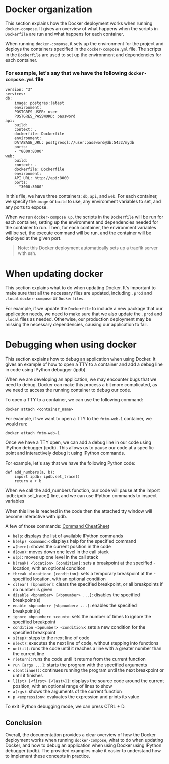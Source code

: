 # Docker organization

This section explains how the Docker deployment works when running `docker-compose`. It gives an overview of what happens when the scripts in `Dockerfile` are run and what happens for each container.

When running `docker-compose`, it sets up the environment for the project and deploys the containers specified in the `docker-compose.yml` file. The scripts in the `Dockerfile` are used to set up the environment and dependencies for each container.

### For example, let's say that we have the following `docker-compose.yml` file

    version: "3"
    services:
    db:
        image: postgres:latest
        environment:
        POSTGRES_USER: user
        POSTGRES_PASSWORD: password
    api:
        build:
        context: .
        dockerfile: Dockerfile
        environment:
        DATABASE_URL: postgresql://user:password@db:5432/mydb
        ports:
        - "8000:8000"
    web:
        build:
        context: .
        dockerfile: Dockerfile
        environment:
        API_URL: http://api:8000
        ports:
        - "3000:3000"

In this file, we have three containers: `db`, `api`, and `web`. For each container, we specify the `image` or `build` to use, any environment variables to set, and any ports to expose.

When we run `docker-compose up`, the scripts in the `Dockerfile` will be run for each container, setting up the environment and dependencies needed for the container to run. Then, for each container, the environment variables will be set, the execute command will be run, and the container will be deployed at the given port.

> Note: this Docker deployment automatically sets up a traefik server with ssh.

# When updating docker

This section explains what to do when updating Docker. It's important to make sure that all the necessary files are updated, including `.prod` and `.local` `docker-compose` or `Dockerfiles`.

For example, if we update the `Dockerfile` to include a new package that our application needs, we need to make sure that we also update the `.prod` and `.local` files as needed. Otherwise, our production deployment may be missing the necessary dependencies, causing our application to fail.

# Debugging when using docker

This section explains how to debug an application when using Docker. It gives an example of how to open a TTY to a container and add a debug line in code using IPython debugger (ipdb).

When we are developing an application, we may encounter bugs that we need to debug. Docker can make this process a bit more complicated, as we need to access the running container to debug our code.

To open a TTY to a container, we can use the following command:

    docker attach <container_name>

For example, if we want to open a TTY to the `fmtm-web-1` container, we would run:

    docker attach fmtm-web-1

Once we have a TTY open, we can add a debug line in our code using IPython debugger (ipdb). This allows us to pause our code at a specific point and interactively debug it using IPython commands.

For example, let's say that we have the following Python code:

    def add_numbers(a, b):
        import ipdb; ipdb.set_trace()
        return a + b

When we call the add_numbers function, our code will pause at the import ipdb; ipdb.set_trace() line, and we can use IPython commands to inspect variables

When this line is reached in the code then the attached tty window will
become interactive with ipdb.

A few of those commands:
[Command CheatSheet](https://wangchuan.github.io/coding/2017/07/12/ipdb-cheat-sheet.html)

- `help`: displays the list of available IPython commands
- `h(elp) <command>`: displays help for the specified command
- `w(here)`: shows the current position in the code
- `d(own)`: moves down one level in the call stack
- `u(p)`: moves up one level in the call stack
- `b(reak) <location> [condition]`: sets a breakpoint at the specified - location, with an optional condition
- `tbreak <location> [condition]`: sets a temporary breakpoint at the - specified location, with an optional condition
- `cl(ear) [bpnumber]`: clears the specified breakpoint, or all breakpoints if no number is given
- `disable <bpnumber> [<bpnumber> ...]`: disables the specified breakpoint(s)
- `enable <bpnumber> [<bpnumber> ...]`: enables the specified breakpoint(s)
- `ignore <bpnumber> <count>`: sets the number of times to ignore the specified breakpoint
- `condition <bpnumber> <condition>`: sets a new condition for the specified breakpoint
- `s(tep)`: steps to the next line of code
- `n(ext)`: executes the next line of code, without stepping into functions
- `unt(il)`: runs the code until it reaches a line with a greater number than the current line
- `r(eturn)`: runs the code until it returns from the current function
- `run [args ...]`: starts the program with the specified arguments
- `c(ont(inue))`: continues running the program until the next breakpoint or until it finishes
- `l(ist) [<first> [<last>]]`: displays the source code around the current position, with an optional range of lines to show
- `a(rgs)`: shows the arguments of the current function
- `p <expression>`: evaluates the expression and prints its value

To exit IPython debugging mode, we can press CTRL + D.

## Conclusion

Overall, the documentation provides a clear overview of how the Docker deployment works when running `docker-compose`, what to do when updating Docker, and how to debug an application when using Docker using IPython debugger (ipdb). The provided examples make it easier to understand how to implement these concepts in practice.
